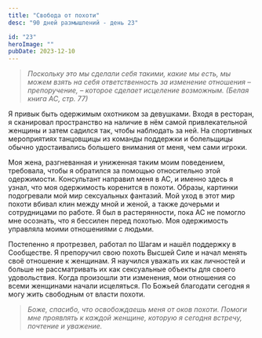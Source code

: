 ```yaml
---
title: "Свобода от похоти"
desc: "90 дней размышлений - день 23"

id: "23"
heroImage: ""
pubDate: 2023-12-10
---
```

> _Поскольку это мы сделали себя такими, какие мы есть, мы можем взять на себя
> ответственность за изменение отношения – препоручение, – которое сделает
> исцеление возможным._ _(Белая книга АС, стр. 77)_

Я привык быть одержимым охотником за девушками. Входя в ресторан, я сканировал
пространство на наличие в нём самой привлекательной женщины и затем садился
так, чтобы наблюдать за ней. На спортивных мероприятиях танцовщицы из команды
поддержки и болельщицы обычно удостаивались большего внимания от меня, чем
сами игроки.

Моя жена, разгневанная и униженная таким моим поведением, требовала, чтобы я
обратился за помощью относительно этой одержимости. Консультант направил меня
в АС, и именно здесь я узнал, что моя одержимость коренится в похоти. Образы,
картинки подогревали мой мир сексуальных фантазий. Мой уход в этот мир похоти
вбивал клин между мной и женой, а также дочерьми и сотрудницами по работе. Я
был в растерянности, пока АС не помогло мне осознать, что я бессилен перед
похотью. Моя одержимость управляла моими отношениями с людьми.

Постепенно я протрезвел, работал по Шагам и нашёл поддержку в Сообществе. Я
препоручил свою похоть Высшей Силе и начал менять своё отношение к женщинам. Я
научился уважать их как личностей и больше не рассматривать их как сексуальные
объекты для своего удовольствия. Когда произошли эти изменения, мои отношения
со всеми женщинами начали исцеляться. По Божьей благодати сегодня я могу жить
свободным от власти похоти.

> _Боже, спасибо, что освобождаешь меня от оков похоти. Помоги мне проявлять к
> каждой женщине, которую я сегодня встречу, почтение и уважение._

